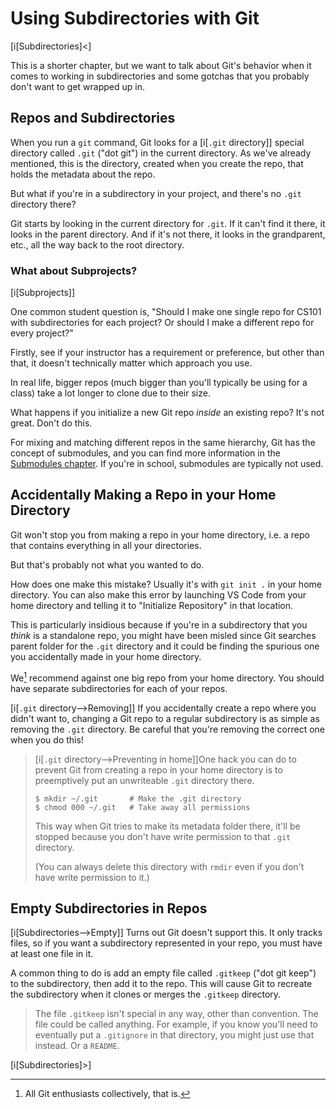 # Using Subdirectories with Git

[i[Subdirectories]<]

This is a shorter chapter, but we want to talk about Git's behavior when
it comes to working in subdirectories and some gotchas that you
probably don't want to get wrapped up in.

## Repos and Subdirectories

When you run a `git` command, Git looks for a [i[`.git` directory]]
special directory called `.git` ("dot git") in the current directory. As
we've already mentioned, this is the directory, created when you create
the repo, that holds the metadata about the repo.

But what if you're in a subdirectory in your project, and there's no
`.git` directory there?

Git starts by looking in the current directory for `.git`. If it can't
find it there, it looks in the parent directory. And if it's not there,
it looks in the grandparent, etc., all the way back to the root
directory.

### What about Subprojects?

[i[Subprojects]]

One common student question is, "Should I make one single repo for CS101
with subdirectories for each project? Or should I make a different repo
for every project?"

Firstly, see if your instructor has a requirement or preference, but
other than that, it doesn't technically matter which approach you use.

In real life, bigger repos (much bigger than you'll typically be using
for a class) take a lot longer to clone due to their size.

What happens if you initialize a new Git repo _inside_ an existing repo?
It's not great. Don't do this.

For mixing and matching different repos in the same hierarchy, Git has
the concept of submodules, and you can find more information in the
[Submodules chapter](#submodules). If you're in school, submodules are
typically not used.

## Accidentally Making a Repo in your Home Directory

Git won't stop you from making a repo in your home directory, i.e. a
repo that contains everything in all your directories.

But that's probably not what you wanted to do.

How does one make this mistake? Usually it's with `git init .` in your
home directory. You can also make this error by launching VS Code from
your home directory and telling it to "Initialize Repository" in that
location. 

This is particularly insidious because if you're in a subdirectory that
you _think_ is a standalone repo, you might have been misled since Git
searches parent folder for the `.git` directory and it could be finding
the spurious one you accidentally made in your home directory.

We[^5d3e] recommend against one big repo from your home directory. You
should have separate subdirectories for each of your repos.

[^5d3e]: All Git enthusiasts collectively, that is.

[i[`.git` directory-->Removing]]
If you accidentally create a repo where you didn't want to, changing a
Git repo to a regular subdirectory is as simple as removing the `.git`
directory. Be careful that you're removing the correct one when you do
this!

> [i[`.git` directory-->Preventing in home]]One hack you can do to
> prevent Git from creating a repo in your home directory is to
> preemptively put an unwriteable `.git` directory there.
>
> ``` {.default}
> $ mkdir ~/.git       # Make the .git directory
> $ chmod 000 ~/.git   # Take away all permissions
> ```
> <!-- ` -->
>
> This way when Git tries to make its metadata folder there, it'll be
> stopped because you don't have write permission to that `.git`
> directory.
>
> (You can always delete this directory with `rmdir` even if you don't
> have write permission to it.)

## Empty Subdirectories in Repos

[i[Subdirectories-->Empty]]
Turns out Git doesn't support this. It only tracks files, so if you want
a subdirectory represented in your repo, you must have at least one file
in it.

A common thing to do is add an empty file called `.gitkeep` ("dot
git keep") to the subdirectory, then add it to the repo. This will cause
Git to recreate the subdirectory when it clones or merges the `.gitkeep`
directory.

> The file `.gitkeep` isn't special in any way, other than convention.
> The file could be called anything. For example, if you know you'll
> need to eventually put a `.gitignore` in that directory, you might
> just use that instead. Or a `README`.

[i[Subdirectories]>]
